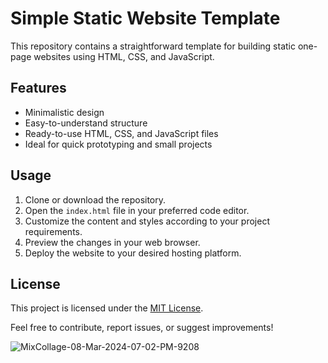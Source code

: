 # Simple Static Website Template

This repository contains a straightforward template for building static one-page websites using HTML, CSS, and JavaScript.

## Features

- Minimalistic design
- Easy-to-understand structure
- Ready-to-use HTML, CSS, and JavaScript files
- Ideal for quick prototyping and small projects

## Usage

1. Clone or download the repository.
2. Open the `index.html` file in your preferred code editor.
3. Customize the content and styles according to your project requirements.
4. Preview the changes in your web browser.
5. Deploy the website to your desired hosting platform.

## License

This project is licensed under the [MIT License](LICENSE).

Feel free to contribute, report issues, or suggest improvements!

![MixCollage-08-Mar-2024-07-02-PM-9208](https://github.com/kasrakazemi/personal-website-template/assets/55986800/71b2c153-30e1-438c-ae2a-d56b7d2eead1)
